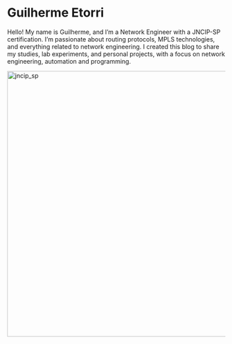 # Guilherme Etorri
Hello! My name is Guilherme, and I’m a Network Engineer with a JNCIP-SP certification. I’m passionate about routing protocols, MPLS technologies, and everything related to network engineering.
I created this blog to share my studies, lab experiments, and personal projects, with a focus on network engineering, automation and programming.

<img width="614" height="614" alt="jncip_sp" src="https://github.com/user-attachments/assets/0f6f5e45-7a79-4d8a-b788-c602598fe4af" />

